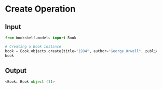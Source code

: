 # Create Operation

## Input
```python
from bookshelf.models import Book

# Creating a Book instance
book = Book.objects.create(title="1984", author="George Orwell", publication_year=1949)
book
```

## Output
```python
<Book: Book object (1)>
```